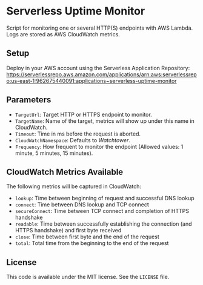 # Serverless Uptime Monitor
Script for monitoring one or several HTTP(S) endpoints with AWS Lambda. Logs are stored as AWS CloudWatch metrics.

## Setup
Deploy in your AWS account using the Serverless Application Repository: 
https://serverlessrepo.aws.amazon.com/applications/arn:aws:serverlessrepo:us-east-1:962675440091:applications~serverless-uptime-monitor

## Parameters
- `TargetUrl`: Target HTTP or HTTPS endpoint to monitor.
- `TargetName`: Name of the target, metrics will show up under this name in CloudWatch.
- `Timeout`: Time in ms before the request is aborted.
- `CloudWatchNamespace`: Defaults to _Watchtower_.
- `Frequency`: How frequent to monitor the endpoint (Allowed values: 1 minute, 5 minutes, 15 minutes).

## CloudWatch Metrics Available
The following metrics will be captured in CloudWatch:

- `lookup`: Time between beginning of request and successful DNS lookup
- `connect`: Time between DNS lookup and TCP connect
- `secureConnect`: Time between TCP connect and completion of HTTPS handshake
- `readable`: Time between successfully establishing the connection (and HTTPS handshake) and first byte received
- `close`: Time between first byte and the end of the request
- `total`: Total time from the beginning to the end of the request

## License
This code is available under the MIT license. See the `LICENSE` file.
